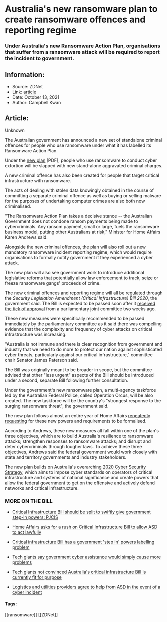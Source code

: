# Australia's new ransomware plan to create ransomware offences and reporting regime
### Under Australia's new Ransomware Action Plan, organisations that suffer from a ransomware attack will be required to report the incident to government.

## Information:
+ Source: ZDNet
+ Link: [article](https://www.zdnet.com/article/australias-new-ransomware-plan-to-create-ransomware-offences-and-reporting-regime/)
+ Date: October 13, 2021
+ Author: Campbell Kwan


## Article:
Unknown

The Australian government has announced a new set of standalone criminal offences for people who use ransomware under what it has labelled its Ransomware Action Plan.

Under the [new plan](https://www.homeaffairs.gov.au/cyber-security-subsite/files/ransomware-action-plan.pdf) [PDF], people who use ransomware to conduct cyber extortion will be slapped with new stand-alone aggravated criminal charges.

A new criminal offence has also been created for people that target critical infrastructure with ransomware. 

The acts of dealing with stolen data knowingly obtained in the course of committing a separate criminal offence as well as buying or selling malware for the purposes of undertaking computer crimes are also both now criminalised.

"The Ransomware Action Plan takes a decisive stance -- the Australian Government does not condone ransom payments being made to cybercriminals. Any ransom payment, small or large, fuels the ransomware business model, putting other Australians at risk," Minister for Home Affairs Karen Andrews said.

Alongside the new criminal offences, the plan will also roll out a new mandatory ransomware incident reporting regime, which would require organisations to formally notify government if they experienced a cyber attack. 

The new plan will also see government work to introduce additional legislative reforms that potentially allow law enforcement to track, seize or freeze ransomware gangs' proceeds of crime. 






The new criminal offences and reporting regime will all be regulated through the *Security Legislation Amendment (Critical Infrastructure) Bill 2020*, the government said. The Bill is expected to be passed soon after it [received the tick of approval](https://www.zdnet.com/article/critical-infrastructure-bill-should-be-split-to-swiftly-give-government-last-resort-powers-pjcis/) from a parliamentary joint committee two weeks ago.

These new measures were specifically recommended to be passed immediately by the parliamentary committee as it said there was compelling evidence that the complexity and frequency of cyber attacks on critical infrastructure was increasing.

"Australia is not immune and there is clear recognition from government and industry that we need to do more to protect our nation against sophisticated cyber threats, particularly against our critical infrastructure," committee chair Senator James Paterson said.

The Bill was originally meant to be broader in scope, but the committee advised that other "less urgent" aspects of the Bill should be introduced under a second, separate Bill following further consultation.

Under the government's new ransomware plan, a multi-agency taskforce led by the Australian Federal Police, called Operation Orcus, will be also created. The new taskforce will be the country's "strongest response to the surging ransomware threat", the government said.

The new plan follows almost an entire year of Home Affairs [repeatedly requesting](https://www.zdnet.com/article/minister-prioritises-critical-infrastructure-bill-as-others-pass-through-parliament/) for these new powers and requirements to be formalised. 

According to Andrews, these new measures all fall within one of the plan's three objectives, which are to build Australia's resilience to ransomware attacks; strengthen responses to ransomware attacks; and disrupt and deter cybercriminals through tougher laws. To achieve these three objectives, Andrews said the federal government would work closely with state and territory governments and industry stakeholders.

The new plan builds on Australia's overarching [2020 Cyber Security Strategy](https://www.zdnet.com/article/new-australian-cyber-security-strategy-will-see-canberra-get-offensive/), which aims to impose cyber standards on operators of critical infrastructure and systems of national significance and create powers that allow the federal government to get on the offensive and actively defend networks and critical infrastructure.

### MORE ON THE BILL

* [Critical Infrastructure Bill should be split to swiftly give government step-in powers: PJCIS](https://www.zdnet.com/article/critical-infrastructure-bill-should-be-split-to-swiftly-give-government-last-resort-powers-pjcis/)  

* [Home Affairs asks for a rush on Critical Infrastructure Bill to allow ASD to act lawfully](https://www.zdnet.com/article/home-affairs-asks-for-a-rush-on-critical-infrastructure-bill-to-allow-asd-to-act-lawfully/)
* [Critical infrastructure Bill has a government 'step in' powers labelling problem](https://www.zdnet.com/article/rebranding-asd-step-in-powers-to-compulsory-engagement-to-fix-critical-infrastructure-bill-concerns/)  

* [Tech giants say government cyber assistance would simply cause more problems](https://www.zdnet.com/article/tech-giants-say-government-cyber-assistance-would-simply-cause-more-problems/)
* [Tech giants not convinced Australia's critical infrastructure Bill is currently fit for purpose](https://www.zdnet.com/article/tech-giants-not-convinced-australias-critical-infrastructure-bill-is-currently-fit-for-purpose/)  

* [Logistics and utilities providers agree to help from ASD in the event of a cyber incident](https://www.zdnet.com/article/logistics-and-utilities-providers-agree-to-help-from-asd-in-the-event-of-a-cyber-incident/)





#### Tags:
[[ransomware]] [[ZDNet]]
